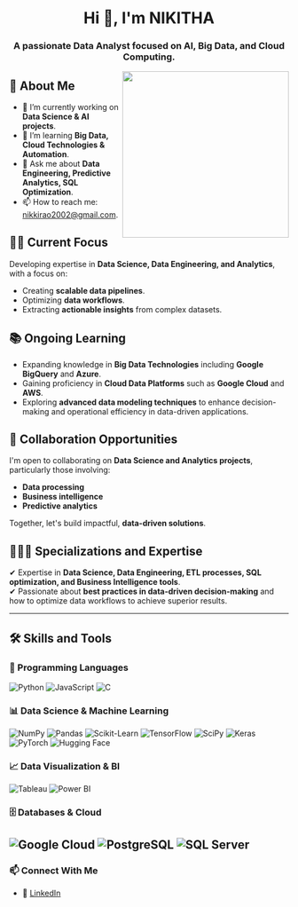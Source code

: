 <h1 align="center"> Hi 👋, I'm NIKITHA </h1>
<h3 align="center">A passionate Data Analyst focused on AI, Big Data, and Cloud Computing.</h3>

<img align="right" src="https://drive.google.com/drive/folders/1RKVxaKQMOMVh0rK_z1R09T5Pc2J5XLCO" width="300"/>

## 🚀 About Me
- 🔭 I’m currently working on **Data Science & AI projects**.
- 🌱 I’m learning **Big Data, Cloud Technologies &  Automation**.
- 💬 Ask me about **Data Engineering, Predictive Analytics, SQL Optimization**.
- 📫 How to reach me: nikkirao2002@gmail.com.

## 👨‍💻 Current Focus
Developing expertise in **Data Science, Data Engineering, and Analytics**, with a focus on:
- Creating **scalable data pipelines**.
- Optimizing **data workflows**.
- Extracting **actionable insights** from complex datasets.

## 📚 Ongoing Learning
- Expanding knowledge in **Big Data Technologies** including **Google BigQuery** and **Azure**.
- Gaining proficiency in **Cloud Data Platforms** such as **Google Cloud** and **AWS**.
- Exploring **advanced data modeling techniques** to enhance decision-making and operational efficiency in data-driven applications.

## 🤝 Collaboration Opportunities
I'm open to collaborating on **Data Science and Analytics projects**, particularly those involving:
- **Data processing**
- **Business intelligence**
- **Predictive analytics**
  
Together, let's build impactful, **data-driven solutions**.

## 🙋🏻‍♂️ Specializations and Expertise
✔ Expertise in **Data Science, Data Engineering, ETL processes, SQL optimization, and Business Intelligence tools**.  
✔ Passionate about **best practices in data-driven decision-making** and how to optimize data workflows to achieve superior results.

---

## 🛠 Skills and Tools

### 📌 Programming Languages
![Python](https://img.shields.io/badge/-Python-blue?style=flat-square&logo=Python)
![JavaScript](https://img.shields.io/badge/-JavaScript-yellow?style=flat-square&logo=javascript)
![C](https://img.shields.io/badge/-C-blue?style=flat-square&logo=c)

### 📊 Data Science & Machine Learning
![NumPy](https://img.shields.io/badge/-NumPy-purple?style=flat-square&logo=numpy)
![Pandas](https://img.shields.io/badge/-Pandas-blue?style=flat-square&logo=pandas)
![Scikit-Learn](https://img.shields.io/badge/-Scikit%20Learn-blue?style=flat-square&logo=scikit-learn)
![TensorFlow](https://img.shields.io/badge/-TensorFlow-orange?style=flat-square&logo=tensorflow)
![SciPy](https://img.shields.io/badge/-SciPy-darkblue?style=flat-square&logo=scipy)
![Keras](https://img.shields.io/badge/-Keras-red?style=flat-square&logo=keras)
![PyTorch](https://img.shields.io/badge/-PyTorch-orange?style=flat-square&logo=pytorch)
![Hugging Face](https://img.shields.io/badge/-Hugging%20Face-yellow?style=flat-square&logo=huggingface)

### 📈 Data Visualization & BI
![Tableau](https://img.shields.io/badge/-Tableau-blue?style=flat-square&logo=tableau)
![Power BI](https://img.shields.io/badge/-Power%20BI-yellow?style=flat-square&logo=powerbi)

### 🗄 Databases & Cloud
![Google Cloud](https://img.shields.io/badge/-Google%20Cloud-blue?style=flat-square&logo=google-cloud)
![PostgreSQL](https://img.shields.io/badge/-PostgreSQL-blue?style=flat-square&logo=postgresql)
![SQL Server](https://img.shields.io/badge/-SQL%20Server-red?style=flat-square&logo=microsoft-sql-server)
---


### 📫 Connect With Me
- 🔗 [LinkedIn](https://www.linkedin.com/in/nikithaar/)

